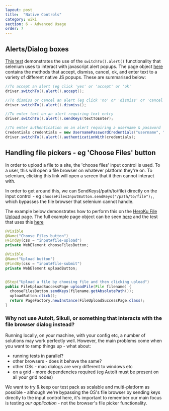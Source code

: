 ```yaml
---
layout: post
title:  "Native Controls"
category: wiki
section: 6 - Advanced Usage
order: 7
---
```


## Alerts/Dialog boxes

[This test](https://github.com/robertgates55/frameworkium/blob/master/src/test/java/com/frameworkium/tests/web/TheInternetHerokuWebTest.java#L202) demonstrates the use of the `switchTo().alert()` functionality that selenium uses to interact with javascript alert popups. The page object [here](https://github.com/robertgates55/frameworkium/blob/master/src/test/java/com/frameworkium/pages/web/JavaScriptAlertsPage.java) contains the methods that accept, dismiss, cancel, ok, and enter text to a variety of different native JS popups. These are summarised below:

```java
//To accept an alert (eg click 'yes' or 'accept' or 'ok'
driver.switchTo().alert().accept();

//To dismiss or cancel an alert (eg click 'no' or 'dismiss' or 'cancel')
driver.switchTo().alert().dismiss();

//To enter text on an alert requiring text entry
driver.switchTo().alert().sendKeys(textToEnter);

//To enter authentication on an alert requiring a username & password
Credentials credentials = new UsernamePasswordCredentials("username", "password");
driver.switchTo().alert().authenticationWith(credentials);
```
## Handling file pickers - eg 'Choose Files' button

In order to upload a file to a site, the 'choose files' input control is used. To a user, this will open a file browser on whatever platform they're on. To selenium, clicking this link will open a screen that it then cannot interact with.

In order to get around this, we can SendKeys(/path/to/file) directly on the input control - eg `chooseFilesInputButton.sendKeys("/path/to/file");`, which bypasses the file browser that selenium cannot handle.

The example below demonstrates how to perform this on the [HeroKu File Upload](http://the-internet.herokuapp.com/upload) page. The full example page object can be seen [here](https://github.com/robertgates55/frameworkium/blob/master/src/test/java/com/frameworkium/pages/web/FileUploadPage.java) and the test that uses this [here](https://github.com/robertgates55/frameworkium/blob/master/src/test/java/com/frameworkium/tests/web/TheInternetHerokuWebTest.java#L140)

```java
@Visible
@Name("Choose Files button")
@FindBy(css = "input#file-upload")
private WebElement chooseFilesButton;

@Visible
@Name("Upload button")
@FindBy(css = "input#file-submit")
private WebElement uploadButton;


@Step("Upload a file by choosing file and then clicking upload")
public FileUploadSuccessPage uploadFile(File filename) {
  chooseFilesButton.sendKeys(filename.getAbsolutePath());
  uploadButton.click();
  return PageFactory.newInstance(FileUploadSuccessPage.class);
}
```

### Why not use AutoIt, Sikuli, or something that interacts with the file browser dialog instead?

Running locally, on your machine, with your config etc, a number of solutions may work perfectly well. However, the main problems come when you want to ramp things up - what about:
- running tests in parallel?
- other browsers - does it behave the same?
- other OSs - mac dialogs are very different to windows etc
- on a grid - more dependencies required (eg AutoIt must be present on all your grid nodes)

We want to try & keep our test pack as scalable and multi-platform as possible - although we're bypassing the OS's file browser by sending keys directly to the input control here, it's important to remember our main focus is testing _our application_ - not the browser's file picker functionality.
